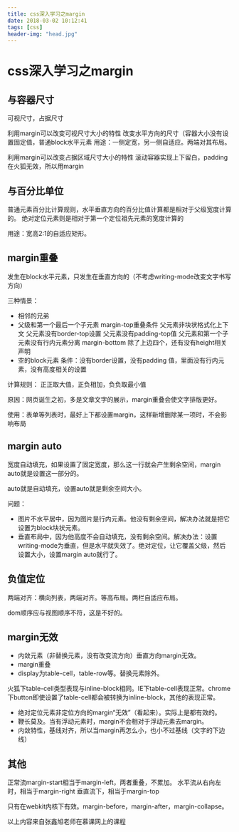 ```yaml
---
title: css深入学习之margin
date: 2018-03-02 10:12:41
tags: [css]
header-img: "head.jpg"
---
```


# css深入学习之margin

## 与容器尺寸
可视尺寸，占据尺寸

利用margin可以改变可视尺寸大小的特性
改变水平方向的尺寸（容器大小没有设置固定值，普通block水平元素
用途：一侧定宽，另一侧自适应。两端对其布局。

利用margin可以改变占据区域尺寸大小的特性
滚动容器实现上下留白，padding在火狐无效，所以用margin

## 与百分比单位
普通元素百分比计算规则，水平垂直方向的百分比值计算都是相对于父级宽度计算的。
绝对定位元素则是相对于第一个定位祖先元素的宽度计算的

用途：宽高2:1的自适应矩形。 

## margin重叠
发生在block水平元素，只发生在垂直方向的（不考虑writing-mode改变文字书写方向）

三种情景：
- 相邻的兄弟
- 父级和第一个最后一个子元素
margin-top重叠条件
父元素非块状格式化上下文
父元素没有border-top设置
父元素没有padding-top值
父元素和第一个子元素没有行内元素分离
margin-bottom 除了上边四个，还有没有height相关声明
- 空的block元素
条件：没有border设置，没有padding 值，里面没有行内元素，没有高度相关的设置

计算规则：
正正取大值，正负相加，负负取最小值

原因：网页诞生之初，多是文章文字的展示，margin重叠会使文字排版更好。

使用：表单等列表时，最好上下都设置margin，这样新增删除某一项时，不会影响布局

## margin auto
宽度自动填充，如果设置了固定宽度，那么这一行就会产生剩余空间，margin auto就是设置这一部分的。

auto就是自动填充，设置auto就是剩余空间大小。

问题：
- 图片不水平居中，因为图片是行内元素。他没有剩余空间，解决办法就是把它设置为block块状元素。
- 垂直布局中，因为他高度不会自动填充，没有剩余空间。解决办法：设置writing-mode为垂直，但是水平就失效了。绝对定位，让它覆盖父级，然后设置大小，设置margin auto就行了。

## 负值定位
两端对齐：横向列表，两端对齐。等高布局。两栏自适应布局。

dom顺序应与视图顺序不符，这是不好的。

## margin无效
- 内敛元素（非替换元素，没有改变流方向）垂直方向margin无效。
- margin重叠
- display为table-cell，table-row等。替换元素除外。

火狐下table-cell类型表现与inline-block相同。IE下table-cell表现正常。chrome 下button即使设置了table-cell都会被转换为inline-block，其他的表现正常。

- 绝对定位元素非定位方向的margin“无效”（看起来）。实际上是都有效的。
- 鞭长莫及。当有浮动元素时，margin不会相对于浮动元素去margin。
- 内敛特性，基线对齐，所以当margin再怎么小，也小不过基线（文字的下边线）

## 其他
正常流margin-start相当于margin-left，两者重叠，不累加。
水平流从右向左时，相当于margin-right
垂直流下，相当于margin-top

只有在webkit内核下有效。margin-before，margin-after，margin-collapse。

以上内容来自张鑫旭老师在慕课网上的课程
